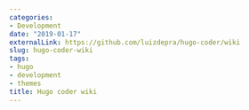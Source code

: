 ```yaml
---
categories:
- Development
date: "2019-01-17"
externalLink: https://github.com/luizdepra/hugo-coder/wiki
slug: hugo-coder-wiki
tags:
- hugo
- development
- themes
title: Hugo coder wiki
---
```


